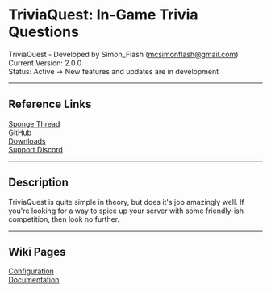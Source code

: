 # TriviaQuest: In-Game Trivia Questions
TriviaQuest - Developed by Simon_Flash (mcsimonflash@gmail.com)  
Current Version: 2.0.0  
Status: Active -> New features and updates are in development  

***

## Reference Links

[Sponge Thread](https://forums.spongepowered.org/t/triviaquest-question-in-game-trivia-questions-v1-2-0/18051)  
[GitHub](https://github.com/SimonFlash/TriviaQuest)  
[Downloads](https://github.com/SimonFlash/TriviaQuest/Releases)  
[Support Discord](https://discordapp.com/invite/4wayq37)  

***

## Description

TriviaQuest is quite simple in theory, but does it's job amazingly well. If you're looking for a way to spice up your server with some friendly-ish competition, then look no further.

***

## Wiki Pages

[Configuration](https://github.com/SimonFlash/TriviaQuest/wiki/Configuration)  
[Documentation](https://github.com/SimonFlash/TriviaQuest/wiki/Documentation)  
